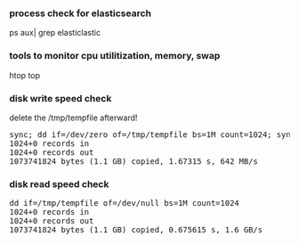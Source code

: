 ### process check for elasticsearch
ps aux| grep elasticlastic

### tools to monitor cpu utilitization, memory, swap
htop
top


### disk write speed check
delete the /tmp/tempfile afterward!
<pre>
sync; dd if=/dev/zero of=/tmp/tempfile bs=1M count=1024; sync
1024+0 records in
1024+0 records out
1073741824 bytes (1.1 GB) copied, 1.67315 s, 642 MB/s
</pre>

### disk read speed check
<pre>
dd if=/tmp/tempfile of=/dev/null bs=1M count=1024
1024+0 records in
1024+0 records out
1073741824 bytes (1.1 GB) copied, 0.675615 s, 1.6 GB/s
</pre>
